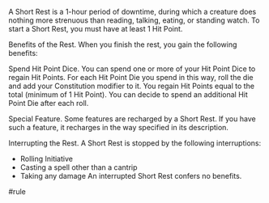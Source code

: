 A Short Rest is a 1-hour period of downtime, during which a creature does nothing more strenuous than reading, talking, eating, or standing watch. To start a Short Rest, you must have at least 1 Hit Point.

Benefits of the Rest. When you finish the rest, you gain the following benefits:

Spend Hit Point Dice. You can spend one or more of your Hit Point Dice to regain Hit Points. For each Hit Point Die you spend in this way, roll the die and add your Constitution modifier to it. You regain Hit Points equal to the total (minimum of 1 Hit Point). You can decide to spend an additional Hit Point Die after each roll.

Special Feature. Some features are recharged by a Short Rest. If you have such a feature, it recharges in the way specified in its description.

Interrupting the Rest. A Short Rest is stopped by the following interruptions:

- Rolling Initiative
- Casting a spell other than a cantrip
- Taking any damage
An interrupted Short Rest confers no benefits.

#rule
